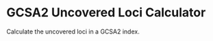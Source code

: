 GCSA2 Uncovered Loci Calculator
===============================

Calculate the uncovered loci in a GCSA2 index.
